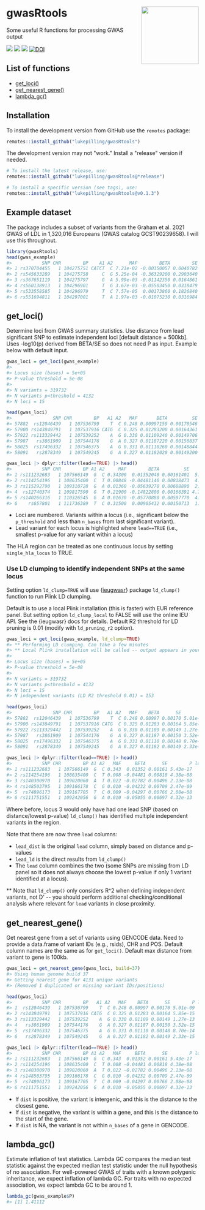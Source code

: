 
# gwasRtools <a href="[https://lukepilling.github.io/gwasRtools/](https://lukepilling.github.io/gwasRtools/)"><img align="right" src="https://raw.githubusercontent.com/lukepilling/gwasRtools/master/images/gwasRtools.png" width="150" /></a>

Some useful R functions for processing GWAS output

<!-- badges: start -->
[![](https://img.shields.io/badge/version-0.1.4.9000-informational.svg)](https://github.com/lukepilling/gwasRtools)
[![](https://img.shields.io/github/last-commit/lukepilling/gwasRtools.svg)](https://github.com/lukepilling/gwasRtools/commits/master)
[![](https://img.shields.io/badge/lifecycle-experimental-orange)](https://www.tidyverse.org/lifecycle/#experimental)
[![DOI](https://zenodo.org/badge/655790727.svg)](https://zenodo.org/badge/latestdoi/655790727)
<!-- badges: end -->

## List of functions
  - [get_loci()](#get_loci)
  - [get_nearest_gene()](#get_nearest_gene)
  - [lambda_gc()](#lambda_gc)


## Installation
To install the development version from GitHub use the `remotes` package:

```r
remotes::install_github("lukepilling/gwasRtools")
```

The development version may not "work." Install a "release" version if needed. 

```r
# To install the latest release, use:
remotes::install_github("lukepilling/gwasRtools@*release")

# To install a specific version (see tags), use:
remotes::install_github("lukepilling/gwasRtools@v0.1.3")
```


## Example dataset
The package includes a subset of variants from the Graham et al. 2021 GWAS of LDL in 1,320,016 Europeans (GWAS catalog GCST90239658). I will use this throughout.


```r
library(gwasRtools)
head(gwas_example)
#>           SNP CHR        BP    A1 A2      MAF        BETA        SE     P
#> 1 rs370704455   1 104275751 CATCT  C 7.21e-02 -0.00350057 0.0040782 0.391
#> 2 rs545633289   1 104275758     C  G 5.25e-04 -0.36329200 0.2903640 0.211
#> 3 rs367651119   1 104275797     G  A 5.99e-03 -0.01142350 0.0164861 0.488
#> 4 rs560138913   1 104296901     T  G 3.67e-03 -0.05503450 0.0318479 0.084
#> 5 rs533558585   1 104296979     T  C 7.57e-05  0.00173860 0.1826840 0.992
#> 6 rs551694811   1 104297001     T  A 1.97e-03 -0.01075230 0.0316984 0.734
```


## get_loci()
Determine loci from GWAS summary statistics. Use distance from lead significant SNP to estimate independent loci [default distance = 500kb]. Uses -log10(p) derived from BETA/SE so does not need P as input. Example below with default input.

```r
gwas_loci = get_loci(gwas_example)
#> 
#> Locus size (bases) = 5e+05
#> P-value threshold = 5e-08
#> 
#> N variants = 319732
#> N variants p<threshold = 4132
#> N loci = 15

head(gwas_loci)
#>               SNP CHR        BP   A1 A2   MAF       BETA         SE        P locus  lead
#> 57882  rs12046439   1 107536799    T  C 0.248 0.00997159 0.00170546 5.01e-09     1 FALSE
#> 57900 rs143849791   1 107537916 CATG  C 0.325 0.01283200 0.00164361 5.85e-15     1 FALSE
#> 57922 rs113329442   1 107539252    A  G 0.330 0.01109240 0.00149706 1.27e-13     1 FALSE
#> 57987   rs3861909   1 107544176    G  A 0.327 0.01187220 0.00150837 3.52e-15     1 FALSE
#> 58025  rs17496332   1 107546375    A  G 0.331 0.01110260 0.00148844 8.70e-14     1 FALSE
#> 58091   rs2878349   1 107549245    G  A 0.327 0.01182020 0.00149200 2.33e-15     1 FALSE

gwas_loci |> dplyr::filter(lead==TRUE) |> head()
#>           SNP CHR        BP A1 A2     MAF        BETA         SE         P locus lead
#> 1 rs111232683   1 107566149  G  C 0.34300  0.01352040 0.00161401  5.43e-17     1 TRUE
#> 2 rs114254196   1 108635400  C  T 0.00848 -0.04481140 0.00818473  4.38e-08     2 TRUE
#> 3 rs115292790   1 109310728  G  A 0.01360 -0.05639270 0.00608890  2.01e-20     3 TRUE
#> 4  rs12740374   1 109817590  G  T 0.21900 -0.14822800 0.00166391 4.73e-305     4 TRUE
#> 5 rs140266316   1 110326545  G  A 0.01630 -0.05770880 0.00597770  4.73e-22     5 TRUE
#> 6    rs657801   1 111736389  T  C 0.31500  0.00905412 0.00150713  1.88e-09     6 TRUE
```

 - Loci are numbered. Variants within a locus (i.e., significant below the `p_threshold` and less than `n_bases` from last significant variant).
 - Lead variant for each locus is highlighted where `lead==TRUE` (i.e., smallest p-value for any variant within a locus)

The HLA region can be treated as one continuous locus by setting `single_hla_locus` to TRUE. 

### Use LD clumping to identify independent SNPs at the same locus 

Setting option `ld_clump=TRUE` will use {[ieugwasr](https://github.com/MRCIEU/ieugwasr)} package `ld_clump()` function to run Plink LD clumping. 

Default is to use a local Plink installation (this is faster) with EUR reference panel. But setting option `ld_clump_local` to FALSE will use the online IEU API. See the {ieugwasr} docs for details. Default R2 threshold for LD pruning is 0.01 (modify with `ld_pruning_r2` option). 


```r
gwas_loci = get_loci(gwas_example, ld_clump=TRUE)
#> ** Performing LD clumping. Can take a few minutes
#> ** Local Plink installation will be called -- output appears in your R terminal
#> 
#> Locus size (bases) = 5e+05
#> P-value threshold = 5e-08
#> 
#> N variants = 319732
#> N variants p<threshold = 4132
#> N loci = 15
#> N independent variants (LD R2 threshold 0.01) = 153

head(gwas_loci)
#>               SNP CHR        BP   A1 A2   MAF    BETA      SE        P locus  lead lead_dist lead_ld
#> 57882  rs12046439   1 107536799    T  C 0.248 0.00997 0.00170 5.01e-09     1 FALSE     FALSE   FALSE
#> 57900 rs143849791   1 107537916 CATG  C 0.325 0.01283 0.00164 5.85e-15     1 FALSE     FALSE   FALSE
#> 57922 rs113329442   1 107539252    A  G 0.330 0.01109 0.00149 1.27e-13     1 FALSE     FALSE   FALSE
#> 57987   rs3861909   1 107544176    G  A 0.327 0.01187 0.00150 3.52e-15     1 FALSE     FALSE   FALSE
#> 58025  rs17496332   1 107546375    A  G 0.331 0.01110 0.00148 8.70e-14     1 FALSE     FALSE   FALSE
#> 58091   rs2878349   1 107549245    G  A 0.327 0.01182 0.00149 2.33e-15     1 FALSE     FALSE   FALSE

gwas_loci |> dplyr::filter(lead==TRUE) |> head()
#>           SNP CHR        BP A1 A2   MAF     BETA      SE        P locus lead lead_dist lead_ld
#> 1 rs111232683   1 107566149  G  C 0.343  0.01352 0.00161 5.43e-17     1 TRUE      TRUE    TRUE
#> 2 rs114254196   1 108635400  C  T 0.008 -0.04481 0.00818 4.38e-08     2 TRUE      TRUE    TRUE
#> 3 rs140300970   1 109020060  A  T 0.022 -0.02782 0.00496 2.13e-08     3 TRUE     FALSE    TRUE
#> 4 rs148503795   1 109166178  C  G 0.010 -0.04232 0.00709 2.47e-09     3 TRUE     FALSE    TRUE
#> 5  rs74896173   1 109167705  T  C 0.009 -0.04297 0.00766 2.08e-08     3 TRUE     FALSE    TRUE
#> 6 rs111751551   1 109242056  G  A 0.010 -0.05055 0.00697 4.32e-13     3 TRUE     FALSE    TRUE
```


Where before, locus 3 would only have had one lead SNP (based on distance/lowest p-value) `ld_clump()` has identified multiple independent variants in the region.

Note that there are now three `lead` columns:
 - `lead_dist` is the original `lead` column, simply based on distance and p-values
 - `lead_ld` is the direct results from `ld_clump()`
 - The `lead` column combines the two (some SNPs are missing from LD panel so it does not always choose the lowest p-value if only 1 variant identified at a locus).

** Note that `ld_clump()` only considers R^2 when defining independent variants, not D' -- you should perform additional checking/conditional analysis where relevant for `lead` variants in close proximity.


## get_nearest_gene()
Get nearest gene from a set of variants using GENCODE data. Need to provide a data.frame of variant IDs (e.g., rsids), CHR and POS. Default column names are the same as for `get_loci()`. Default max distance from variant to gene is 100kb.


```r
gwas_loci = get_nearest_gene(gwas_loci, build=37)
#> Using human genome build 37
#> Getting nearest gene for 4131 unique variants
#> (Removed 1 duplicated or missing variant IDs/positions)

head(gwas_loci)
#>           SNP CHR        BP   A1 A2   MAF    BETA      SE        P locus  lead lead_dist lead_ld  gene  dist
#> 1  rs12046439   1 107536799    T  C 0.248 0.00997 0.00170 5.01e-09     1 FALSE     FALSE   FALSE PRMT6 62468
#> 2 rs143849791   1 107537916 CATG  C 0.325 0.01283 0.00164 5.85e-15     1 FALSE     FALSE   FALSE PRMT6 61351
#> 3 rs113329442   1 107539252    A  G 0.330 0.01109 0.00149 1.27e-13     1 FALSE     FALSE   FALSE PRMT6 60015
#> 4   rs3861909   1 107544176    G  A 0.327 0.01187 0.00150 3.52e-15     1 FALSE     FALSE   FALSE PRMT6 55091
#> 5  rs17496332   1 107546375    A  G 0.331 0.01110 0.00148 8.70e-14     1 FALSE     FALSE   FALSE PRMT6 52892
#> 6   rs2878349   1 107549245    G  A 0.327 0.01182 0.00149 2.33e-15     1 FALSE     FALSE   FALSE PRMT6 50022

gwas_loci |> dplyr::filter(lead==TRUE) |> head()
#>           SNP CHR        BP A1 A2   MAF     BETA      SE        P locus lead lead_dist lead_ld     gene   dist
#> 1 rs111232683   1 107566149  G  C 0.343  0.01352 0.00161 5.43e-17     1 TRUE      TRUE    TRUE    PRMT6  33118
#> 2 rs114254196   1 108635400  C  T 0.008 -0.04481 0.00818 4.38e-08     2 TRUE      TRUE    TRUE SLC25A24  41258
#> 3 rs140300970   1 109020060  A  T 0.022 -0.02782 0.00496 2.13e-08     3 TRUE     FALSE    TRUE    NBPF6   6436
#> 4 rs148503795   1 109166178  C  G 0.010 -0.04232 0.00709 2.47e-09     3 TRUE     FALSE    TRUE  FAM102B -63467
#> 5  rs74896173   1 109167705  T  C 0.009 -0.04297 0.00766 2.08e-08     3 TRUE     FALSE    TRUE  FAM102B -64994
#> 6 rs111751551   1 109242056  G  A 0.010 -0.05055 0.00697 4.32e-13     3 TRUE     FALSE    TRUE  PRPF38B  -7111
```
 - If `dist` is positive, the variant is intergenic, and this is the distance to the closest gene.
 - If `dist` is negative, the variant is within a gene, and this is the distance to the start of the gene.
 - If `dist` is NA, the variant is not within `n_bases` of a gene in GENCODE.



## lambda_gc()
Estimate inflation of test statistics. Lambda GC compares the median test statistic against the expected median test statistic under the null hypothesis of no association. For well-powered GWAS of traits with a known polygenic inheritance, we expect inflation of lambda GC. For traits with no expected association, we expect lambda GC to be around 1.


```r
lambda_gc(gwas_example$P)
#> [1] 1.41112
```
